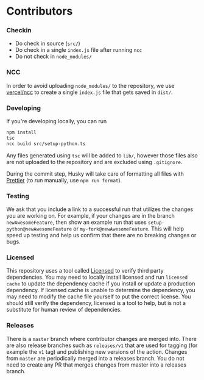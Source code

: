 # Contributors

### Checkin

- Do check in source (`src/`)
- Do check in a single `index.js` file after running `ncc`
- Do not check in `node_modules/`

### NCC

In order to avoid uploading `node_modules/` to the repository, we use [vercel/ncc](https://github.com/vercel/ncc) to create a single `index.js` file that gets saved in `dist/`.

### Developing

If you're developing locally, you can run

```sh
npm install
tsc
ncc build src/setup-python.ts
```

Any files generated using `tsc` will be added to `lib/`, however those files also are not uploaded to the repository and are excluded using `.gitignore`.

During the commit step, Husky will take care of formatting all files with [Prettier](https://github.com/prettier/prettier) (to run manually, use `npm run format`).

### Testing

We ask that you include a link to a successful run that utilizes the changes you are working on. For example, if your changes are in the branch `newAwesomeFeature`, then show an example run that uses `setup-python@newAwesomeFeature` or `my-fork@newAwesomeFeature`. This will help speed up testing and help us confirm that there are no breaking changes or bugs.

### Licensed

This repository uses a tool called [Licensed](https://github.com/github/licensed) to verify third party dependencies. You may need to locally install licensed and run `licensed cache` to update the dependency cache if you install or update a production dependency. If licensed cache is unable to determine the dependency, you may need to modify the cache file yourself to put the correct license. You should still verify the dependency, licensed is a tool to help, but is not a substitute for human review of dependencies.

### Releases

There is a `master` branch where contributor changes are merged into. There are also release branches such as `releases/v1` that are used for tagging (for example the `v1` tag) and publishing new versions of the action. Changes from `master` are periodically merged into a releases branch. You do not need to create any PR that merges changes from master into a releases branch.
